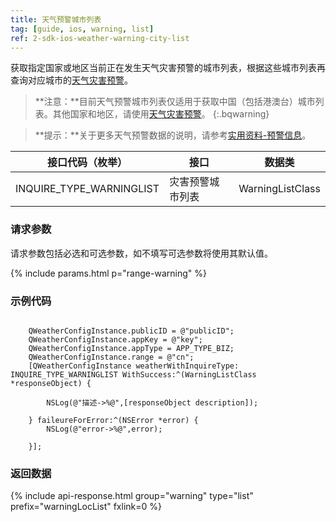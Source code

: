 ```yaml
---
title: 天气预警城市列表
tag: [guide, ios, warning, list]
ref: 2-sdk-ios-weather-warning-city-list
---
```


获取指定国家或地区当前正在发生天气灾害预警的城市列表，根据这些城市列表再查询对应城市的[天气灾害预警](/docs/ios-sdk/warning/ios-weather-warning/)。

> **注意：**目前天气预警城市列表仅适用于获取中国（包括港澳台）城市列表。其他国家和地区，请使用[天气灾害预警](/docs/ios-sdk/warning/ios-weather-warning/)。
{:.bqwarning}

> **提示：**关于更多天气预警数据的说明，请参考[实用资料-预警信息](/docs/resource/warning-info/)。

| 接口代码（枚举）         | 接口             | 数据类           |
| ------------------------ | ---------------- | ---------------- |
| INQUIRE_TYPE_WARNINGLIST | 灾害预警城市列表 | WarningListClass |

### 请求参数

请求参数包括必选和可选参数，如不填写可选参数将使用其默认值。

{% include params.html p="range-warning" %}

### 示例代码

```objc
 
    QWeatherConfigInstance.publicID = @"publicID";
    QWeatherConfigInstance.appKey = @"key";
    QWeatherConfigInstance.appType = APP_TYPE_BIZ;    
    QWeatherConfigInstance.range = @"cn";
    [QWeatherConfigInstance weatherWithInquireType: INQUIRE_TYPE_WARNINGLIST WithSuccess:^(WarningListClass  *responseObject) {
        
        NSLog(@"描述->%@",[responseObject description]);
        
    } faileureForError:^(NSError *error) {
        NSLog(@"error->%@",error);
        
    }];
```

### 返回数据

{% include api-response.html group="warning" type="list" prefix="warningLocList" fxlink=0 %}
